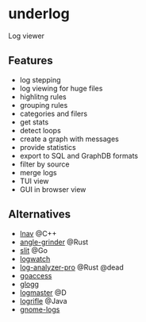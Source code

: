 # underlog
Log viewer

## Features
- log stepping
- log viewing for huge files
- highlitng rules
- grouping rules
- categories and filers
- get stats
- detect loops
- create a graph with messages
- provide statistics
- export to SQL and GraphDB formats
- filter by source
- merge logs
- TUI view
- GUI in browser view

## Alternatives
- [lnav](https://github.com/tstack/lnav) @C++
- [angle-grinder](https://github.com/rcoh/angle-grinder) @Rust
- [slit](https://github.com/tigrawap/slit) @Go
- [logwatch](https://ubuntu.com/server/docs/logwatch)
- [log-analyzer-pro](https://github.com/MrCasCode/log-analyzer-pro) @Rust @dead
- [goaccess](https://goaccess.io/)
- [glogg](http://glogg.bonnefon.org/)
- [logmaster](https://github.com/jonathanballs/logmaster) @D
- [logrifle](https://github.com/enguerrand/logrifle) @Java
- [gnome-logs](https://gitlab.gnome.org/GNOME/gnome-logs)
